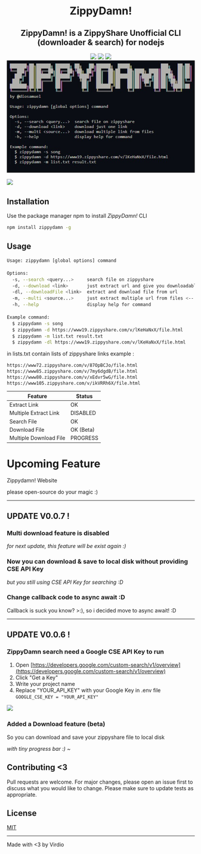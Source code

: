 <h1 align="center"> ZippyDamn!</h1>

<h2 align="center">
ZippyDamn! is a ZippyShare Unofficial CLI (downloader & search) for nodejs</h2>

<div align="center">
    <img src="https://img.shields.io/github/forks/diosamuel/zippydamn?style=for-the-badge">
    <img src="https://img.shields.io/github/stars/diosamuel/zippydamn?style=for-the-badge">
    <img src="https://img.shields.io/github/license/diosamuel/zippydamn?style=for-the-badge">
</div>

<div align="center">
<img src="./logo.jpg">
</div>


![](https://nodei.co/npm/zippydamn.png)
## Installation

Use the package manager npm to install _ZippyDamn!_ CLI

```bash
npm install zippydamn -g
```

## Usage

```bash
Usage: zippydamn [global options] command

Options:
  -s, --search <query...>     search file on zippyshare
  -d, --download <link>       just extract url and give you downloadable url
  -dl, --downloadFile <link>  extract and download file from url
  -m, --multi <source...>     just extract multiple url from files <-- disabled
  -h, --help                  display help for command

Example command:
  $ zippydamn -s song
  $ zippydamn -d https://www19.zippyshare.com/v/lKeHaNxX/file.html
  $ zippydamn -m list.txt result.txt
  $ zippydamn -dl https://www19.zippyshare.com/v/lKeHaNxX/file.html
```
in lists.txt contain lists of zippyshare links
example : 
```
https://www72.zippyshare.com/v/87OpBCJo/file.html
https://www85.zippyshare.com/v/7my6dgdB/file.html
https://www80.zippyshare.com/v/xEdvr5wG/file.html
https://www105.zippyshare.com/v/ikVRRh6X/file.html
```

| Feature             | Status |
|---------------------|--------|
|Extract Link         |  OK    |
|Multiple Extract Link|  DISABLED    |
|Search File          |  OK    |
| Download File       | OK (Beta) |
| Multiple Download File | PROGRESS |

# Upcoming Feature
Zippydamn! Website

please open-source do your magic :)

---
## UPDATE V0.0.7 !
### Multi download feature is disabled
*for next update, this feature will be exist again :)*

### Now you can download & save to local disk without providing CSE API Key
*but you still using CSE API Key for searching :D*

### Change callback code to async await :D
Callback is suck you know? >:), so i decided move to async await! :D

---
## UPDATE V0.0.6 !
### ZippyDamn search need a Google CSE API Key to run
1. Open [https://developers.google.com/custom-search/v1/overview](https://developers.google.com/custom-search/v1/overview)
2. Click "Get a Key"
3. Write your project name
4. Replace "YOUR_API_KEY" with your Google Key in .env file
  ```GOOGLE_CSE_KEY = "YOUR_API_KEY"```

![](./tutorial.gif)

### Added a Download feature (beta)
So you can download and save your zippyshare file to local disk

*with tiny progress bar :) ~*

## Contributing <3
Pull requests are welcome. For major changes, please open an issue first to discuss what you would like to change.
Please make sure to update tests as appropriate.

## License
[MIT](https://choosealicense.com/licenses/mit/)

---

Made with <3 by Virdio